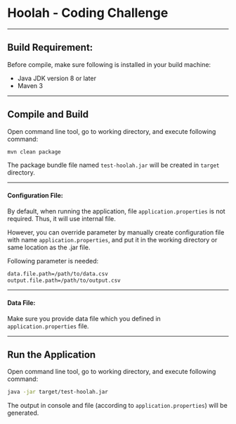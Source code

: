 
# Hoolah - Coding Challenge


----
## Build Requirement:

Before compile, make sure following is installed in your build machine:

- Java JDK version 8 or later
- Maven 3

----
## Compile and Build

Open command line tool, go to working directory, and execute following command:

```bash
mvn clean package
```

The package bundle file named `test-hoolah.jar` will be created in `target` directory.

----
#### Configuration File: 
By default, when running the application, file `application.properties` is not required.
Thus, it will use internal file.  

However, you can override parameter by manually create configuration file with name `application.properties`,
and put it in the working directory or same location as the .jar file.   

Following parameter is needed:
```bash
data.file.path=/path/to/data.csv
output.file.path=/path/to/output.csv
```
----
#### Data File: 
Make sure you provide data file which you defined in `application.properties` file.

----
## Run the Application

Open command line tool, go to working directory, and execute following command:

```bash
java -jar target/test-hoolah.jar
```
The output in console and file (according to `application.properties`) will be generated.





